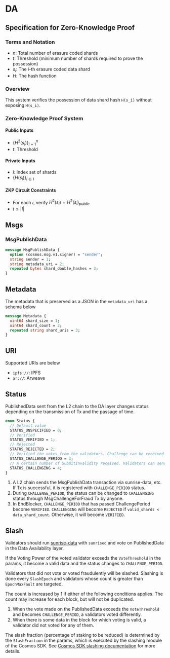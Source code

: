 # DA

## Specification for Zero-Knowledge Proof

### Terms and Notation

- $n$: Total number of erasure coded shards
- $t$: Threshold (minimum number of shards required to prove the possession)
- $s_i$: The $i$-th erasure coded data shard
- $H$: The hash function

### Overview

This system verifies the possession of data shard hash `H(s_i)` without exposing `H(s_i)`.

### Zero-Knowledge Proof System

#### Public Inputs

- $\{H^2(s_i)\}_{i=1}^n$
- $t$: Threshold

#### Private Inputs

- $I$: Index set of shards
- $\{H(s_i)\}_{i \in I}$

#### ZKP Circuit Constraints

- For each $i$, verify $H^2(s_i) = H^2(s_i)_{public}$
- $t \le |I|$

## Msgs

### MsgPublishData

```protobuf
message MsgPublishData {
  option (cosmos.msg.v1.signer) = "sender";
  string sender = 1;
  string metadata_uri = 2;
  repeated bytes shard_double_hashes = 3;
}
```

## Metadata

The metadata that is preserved as a JSON in the `metadata_uri` has a schema below

```protobuf
message Metadata {
  uint64 shard_size = 1;
  uint64 shard_count = 2;
  repeated string shard_uris = 3;
}
```

## URI

Supported URIs are below

- `ipfs://`: IPFS
- `ar://`: Arweave

## Status

PublishedData sent from the L2 chain to the DA layer changes status depending on the transmission of Tx and the passage of time.

```protobuf
enum Status {
  // Default value
  STATUS_UNSPECIFIED = 0;
  // Verified
  STATUS_VERIFIED = 1;
  // Rejected
  STATUS_REJECTED = 2;
  // Verified the votes from the validators. Challenge can be received (after preBlocker)
  STATUS_CHALLENGE_PERIOD = 3;
  // A certain number of SubmitInvalidity received. Validators can send SubmitValidityProof tx.
  STATUS_CHALLENGING = 4;
}
```

1. A L2 chain sends the MsgPublishData transaction via sunrise-data, etc. If Tx is successful, it is registered with `CHALLENGE_PERIOD` status.
1. During `CHALLENGE_PERIOD`, the status can be changed to `CHALLENGING` status through MsgChallengeForFraud Tx by anyone.
1. In EndBlocker, `CHALLENGE_PERIOD` that has passed ChallengePeriod become `VERIFIED`. `CHALLENGING` will become `REJECTED` if `valid_shards < data_shard_count`. Otherwise, it will become `VERIFIED`.

## Slash

Validators should run [sunrise-data](https://github.com/sunriselayer/sunrise-data) with `sunrised` and vote on PublishedData in the Data Availability layer.

If the Voting Power of the voted validator exceeds the `VoteThreshold` in the params, it become a valid data and the status changes to `CHALLENGE_PERIOD`.

Validators that did not vote or voted fraudulently will be slashed.
Slashing is done every `SlashEpoch` and validators whose count is greater than `EpochMaxFault` are targeted.

The count is increased by 1 if either of the following conditions applies.
The count may increase for each block, but will not be duplicated.

1. When the vote made on the PublishedData exceeds the `VoteThreshold` and becomes `CHALLENGE_PERIOD`, a validators voted differently.
1. When there is some data in the block for which voting is valid, a validator did not voted for any of them.

The slash fraction (percentage of staking to be reduced) is determined by the `SlashFraction` in the params, which is executed by the slashing module of the Cosmos SDK. See [Cosmos SDK slashing documentation](https://docs.cosmos.network/v0.52/build/modules/slashing) for more details.
